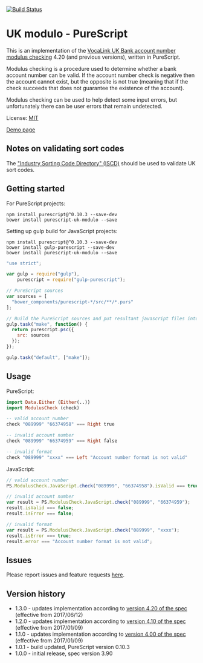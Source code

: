 [![Build Status](https://travis-ci.org/mpetruska/uk-modulo-purescript.svg?branch=master)](https://travis-ci.org/mpetruska/uk-modulo-purescript)

UK modulo - PureScript
======================

This is an implementation of the [VocaLink UK Bank account number
modulus checking][VocaLink link] 4.20 (and previous versions), written in PureScript.

[VocaLink link]: https://www.vocalink.com/customer-support/modulus-checking/

Modulus checking is a procedure used to determine whether a bank account number
can be valid. If the account number check is negative then the account cannot
exist, but the opposite is not true (meaning that if the check succeeds that does
not guarantee the existence of the account).

Modulus checking can be used to help detect some input errors, but
unfortunately there can be user errors that remain undetected.

License: [MIT](LICENSE)

[Demo page](https://mpetruska.github.io/uk-modulo-purescript/)

Notes on validating sort codes
------------------------------

The ["Industry Sorting Code Directory" (ISCD)][ICSD link]
should be used to validate UK sort codes.

[ICSD link]: https://en.wikipedia.org/wiki/Industry_Sorting_Code_Directory

Getting started
---------------

For PureScript projects:

    npm install purescript@^0.10.3 --save-dev
    bower install purescript-uk-modulo --save

Setting up gulp build for JavaScript projects:

    npm install purescript@^0.10.3 --save-dev
    bower install gulp-purescript --save-dev
    bower install purescript-uk-modulo --save

```JavaScript
"use strict";

var gulp = require("gulp"),
    purescript = require("gulp-purescript");

// PureScript sources
var sources = [
  "bower_components/purescript-*/src/**/*.purs"
];

// Build the PureScript sources and put resultant javascript files into output.
gulp.task("make", function() {
  return purescript.psc({
    src: sources
  });
});

gulp.task("default", ["make"]);
```

Usage
-----

PureScript:

```PureScript
import Data.Either (Either(..))
import ModulusCheck (check)

-- valid account number
check "089999" "66374958" === Right true

-- invalid account number
check "089999" "66374959" === Right false

-- invalid format
check "089999" "xxxx" === Left "Account number format is not valid"

```

JavaScript:

```JavaScript
// valid account number
PS.ModulusCheck.JavaScript.check("089999", "66374958").isValid === true;

// invalid account number
var result = PS.ModulusCheck.JavaScript.check("089999", "66374959");
result.isValid === false;
result.isError === false;

// invalid format
var result = PS.ModulusCheck.JavaScript.check("089999", "xxxx");
result.isError === true;
result.error === "Account number format is not valid";
```

Issues
------

Please report issues and feature requests [here](https://github.com/mpetruska/uk-modulo-purescript/issues).

Version history
---------------

* 1.3.0 - updates implementation according to [version 4.20 of the spec](https://www.vocalink.com/media/2434/vocalink-validating-account-numbers-v420.pdf)
  (effective from 2017/06/12)
* 1.2.0 - updates implementation according to [version 4.10 of the spec](https://www.vocalink.com/media/2295/vocalink-validating-account-numbers-v410.pdf)
  (effective from 2017/01/09)
* 1.1.0 - updates implementation according to [version 4.00 of the spec](https://www.vocalink.com/media/2101/vocalink-validating-account-numbers-v400.pdf)
  (effective from 2017/01/09)
* 1.0.1 - build updated, PureScript version 0.10.3
* 1.0.0 - initial release, spec version 3.90
